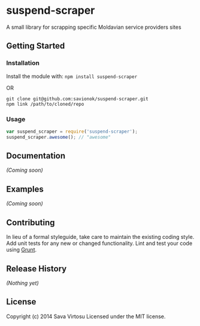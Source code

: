 # suspend-scraper

A small library for scrapping specific Moldavian service providers sites

## Getting Started

### Installation
Install the module with: `npm install suspend-scraper`

OR
```shell
git clone git@github.com:savionok/suspend-scraper.git
npm link /path/to/cloned/repo
```

### Usage
```javascript
var suspend_scraper = require('suspend-scraper');
suspend_scraper.awesome(); // "awesome"
```

## Documentation
_(Coming soon)_

## Examples
_(Coming soon)_

## Contributing
In lieu of a formal styleguide, take care to maintain the existing coding style. Add unit tests for any new or changed functionality. Lint and test your code using [Grunt](http://gruntjs.com/).

## Release History
_(Nothing yet)_

## License
Copyright (c) 2014 Sava Virtosu
Licensed under the MIT license.
